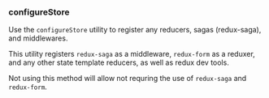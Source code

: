 ### configureStore

Use the `configureStore` utility to register any reducers, sagas (redux-saga), and middlewares.

This utility registers `redux-saga` as a middleware, `redux-form` as a reduxer, and any other state template reducers, as well as redux dev tools.

Not using this method will allow not requring the use of `redux-saga` and `redux-form`.
